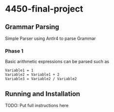 # 4450-final-project


## Grammar Parsing
Simple Parser using Antlr4 to parse Grammar
### Phase 1
Basic arithmetic expressions can be parsed such as 
```
Variable1 = 1
Variable2 = Variable1 + 2
Variable3 = Variable2 / Variable2
```

## Running and Installation
TODO: Put full instructions here
